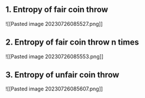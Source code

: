 ## 1. Entropy of fair coin throw

![[Pasted image 20230726085527.png]]


## 2. Entropy of fair coin throw n times

![[Pasted image 20230726085553.png]]


## 3. Entropy of unfair coin throw

![[Pasted image 20230726085607.png]]